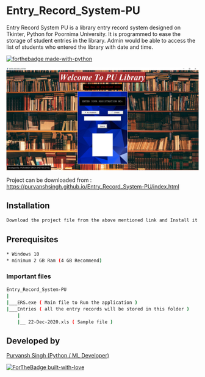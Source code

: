 # Entry_Record_System-PU

Entry Record System PU is a library entry record system designed on Tkinter, Python for Poornima University. It is programmed to ease the storage of student entries in the library. Admin would be able to access the list of students who entered the library with date and time.

[![forthebadge made-with-python](http://ForTheBadge.com/images/badges/made-with-python.svg)](https://www.python.org/) 

![](https://github.com/Purvanshsingh/Entry_Record_System-PU/blob/master/picture/ERS_ss.PNG)

Project can be downloaded from : https://purvanshsingh.github.io/Entry_Record_System-PU/index.html

## Installation

```bash
Download the project file from the above mentioned link and Install it to your system.
```

## Prerequisites

```bash
* Windows 10
* minimum 2 GB Ram (4 GB Recommend)
```

### Important files

```bash
Entry_Record_System-PU
|
|___ERS.exe ( Main file to Run the application )
|___Entries ( all the entry records will be stored in this folder )
    |
    |__ 22-Dec-2020.xls ( Sample file )    
```

## Developed by
[Purvansh Singh (Python / ML Developer)](https://www.linkedin.com/in/purvansh-singh-2ba971147/)

[![ForTheBadge built-with-love](http://ForTheBadge.com/images/badges/built-with-love.svg)]()
